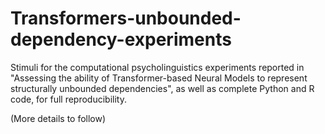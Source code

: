 # Transformers-unbounded-dependency-experiments

Stimuli for the computational psycholinguistics experiments reported in "Assessing the ability of Transformer-based Neural Models to represent structurally unbounded dependencies", as well as complete Python and R code, for full reproducibility.

(More details to follow)

